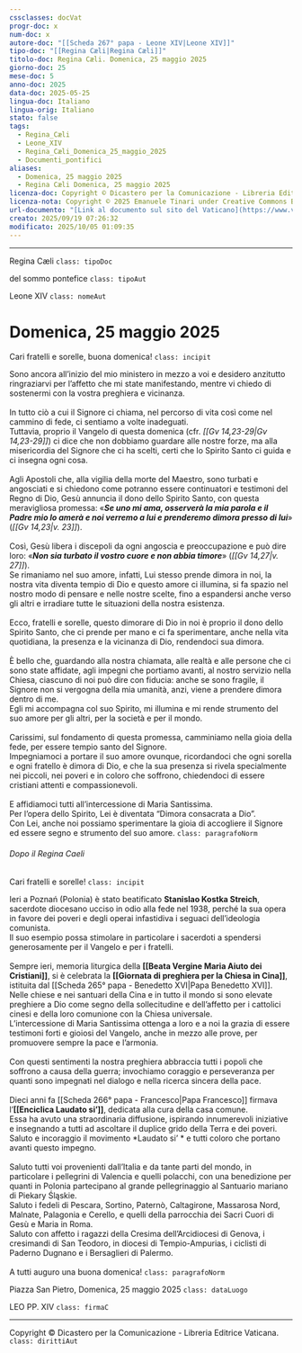 ```yaml
---
cssclasses: docVat
progr-doc: x
num-doc: x
autore-doc: "[[Scheda 267° papa - Leone XIV|Leone XIV]]"
tipo-doc: "[[Regina Cæli|Regina Cæli]]"
titolo-doc: Regina Cæli. Domenica, 25 maggio 2025
giorno-doc: 25
mese-doc: 5
anno-doc: 2025
data-doc: 2025-05-25
lingua-doc: Italiano
lingua-orig: Italiano
stato: false
tags:
  - Regina_Cæli
  - Leone_XIV
  - Regina_Cæli_Domenica_25_maggio_2025
  - Documenti_pontifici
aliases:
  - Domenica, 25 maggio 2025
  - Regina Cæli Domenica, 25 maggio 2025
licenza-doc: Copyright © Dicastero per la Comunicazione - Libreria Editrice Vaticana
licenza-nota: Copyright © 2025 Emanuele Tinari under Creative Commons BY-NC-SA 4.0 https://creativecommons.org/licenses/by-nc-sa/4.0/
url-documento: "[Link al documento sul sito del Vaticano](https://www.vatican.va/content/leo-xiv/it/angelus/2025/documents/20250525-regina-caeli.html)"
creato: 2025/09/19 07:26:32
modificato: 2025/10/05 01:09:35
---
```



***


Regina Cæli `class: tipoDoc`


del sommo pontefice `class: tipoAut`


Leone XIV `class: nomeAut`


# Domenica, 25 maggio 2025


Cari fratelli e sorelle, buona domenica! `class: incipit`


Sono ancora all’inizio del mio ministero in mezzo a voi e desidero anzitutto ringraziarvi per l’affetto che mi state manifestando, mentre vi chiedo di sostenermi con la vostra preghiera e vicinanza.<br><br>In tutto ciò a cui il Signore ci chiama, nel percorso di vita così come nel cammino di fede, ci sentiamo a volte inadeguati.<br>Tuttavia, proprio il Vangelo di questa domenica (cfr. *<span class="BibleRef">[[Gv 14,23-29|Gv 14,23-29]]</span>*) ci dice che non dobbiamo guardare alle nostre forze, ma alla misericordia del Signore che ci ha scelti, certi che lo Spirito Santo ci guida e ci insegna ogni cosa.<br><br>Agli Apostoli che, alla vigilia della morte del Maestro, sono turbati e angosciati e si chiedono come potranno essere continuatori e testimoni del Regno di Dio, Gesù annuncia il dono dello Spirito Santo, con questa meravigliosa promessa: «***Se uno mi ama, osserverà la mia parola e il Padre mio lo amerà e noi verremo a lui e prenderemo dimora presso di lui***» (*<span class="BibleRef">[[Gv 14,23|v. 23]]</span>*).<br><br>Così, Gesù libera i discepoli da ogni angoscia e preoccupazione e può dire loro: «***Non sia turbato il vostro cuore e non abbia timore***» (*<span class="BibleRef">[[Gv 14,27|v. 27]]</span>*).<br>Se rimaniamo nel suo amore, infatti, Lui stesso prende dimora in noi, la nostra vita diventa tempio di Dio e questo amore ci illumina, si fa spazio nel nostro modo di pensare e nelle nostre scelte, fino a espandersi anche verso gli altri e irradiare tutte le situazioni della nostra esistenza.<br><br>Ecco, fratelli e sorelle, questo dimorare di Dio in noi è proprio il dono dello Spirito Santo, che ci prende per mano e ci fa sperimentare, anche nella vita quotidiana, la presenza e la vicinanza di Dio, rendendoci sua dimora.<br><br>È bello che, guardando alla nostra chiamata, alle realtà e alle persone che ci sono state affidate, agli impegni che portiamo avanti, al nostro servizio nella Chiesa, ciascuno di noi può dire con fiducia: anche se sono fragile, il Signore non si vergogna della mia umanità, anzi, viene a prendere dimora dentro di me.<br>Egli mi accompagna col suo Spirito, mi illumina e mi rende strumento del suo amore per gli altri, per la società e per il mondo.<br><br>Carissimi, sul fondamento di questa promessa, camminiamo nella gioia della fede, per essere tempio santo del Signore.<br>Impegniamoci a portare il suo amore ovunque, ricordandoci che ogni sorella e ogni fratello è dimora di Dio, e che la sua presenza si rivela specialmente nei piccoli, nei poveri e in coloro che soffrono, chiedendoci di essere cristiani attenti e compassionevoli.<br><br>E affidiamoci tutti all’intercessione di Maria Santissima.<br>Per l’opera dello Spirito, Lei è diventata “Dimora consacrata a Dio”.<br>Con Lei, anche noi possiamo sperimentare la gioia di accogliere il Signore ed essere segno e strumento del suo amore. `class: paragrafoNorm`


###### Dopo il *Regina Caeli*


Cari fratelli e sorelle! `class: incipit`


Ieri a Poznań (Polonia) è stato beatificato **Stanislao Kostka Streich**, sacerdote diocesano ucciso in odio alla fede nel 1938, perché la sua opera in favore dei poveri e degli operai infastidiva i seguaci dell’ideologia comunista.<br>Il suo esempio possa stimolare in particolare i sacerdoti a spendersi generosamente per il Vangelo e per i fratelli.<br><br>Sempre ieri, memoria liturgica della **[[Beata Vergine Maria Aiuto dei Cristiani]]**, si è celebrata la **[[Giornata di preghiera per la Chiesa in Cina]]**, istituita dal [[Scheda 265° papa - Benedetto XVI|Papa Benedetto XVI]].<br>Nelle chiese e nei santuari della Cina e in tutto il mondo si sono elevate preghiere a Dio come segno della sollecitudine e dell’affetto per i cattolici cinesi e della loro comunione con la Chiesa universale.<br>L’intercessione di Maria Santissima ottenga a loro e a noi la grazia di essere testimoni forti e gioiosi del Vangelo, anche in mezzo alle prove, per promuovere sempre la pace e l’armonia.<br><br>Con questi sentimenti la nostra preghiera abbraccia tutti i popoli che soffrono a causa della guerra; invochiamo coraggio e perseveranza per quanti sono impegnati nel dialogo e nella ricerca sincera della pace.<br><br>Dieci anni fa [[Scheda 266° papa - Francesco|Papa Francesco]] firmava l’**[[Enciclica Laudato si’]]**, dedicata alla cura della casa comune.<br>Essa ha avuto una straordinaria diffusione, ispirando innumerevoli iniziative e insegnando a tutti ad ascoltare il duplice grido della Terra e dei poveri.<br>Saluto e incoraggio il movimento *Laudato si’ * e tutti coloro che portano avanti questo impegno.<br><br>Saluto tutti voi provenienti dall’Italia e da tante parti del mondo, in particolare i pellegrini di Valencia e quelli polacchi, con una benedizione per quanti in Polonia partecipano al grande pellegrinaggio al Santuario mariano di Piekary Śląskie.<br>Saluto i fedeli di Pescara, Sortino, Paternò, Caltagirone, Massarosa Nord, Malnate, Palagonia e Cerello, e quelli della parrocchia dei Sacri Cuori di Gesù e Maria in Roma.<br>Saluto con affetto i ragazzi della Cresima dell’Arcidiocesi di Genova, i cresimandi di San Teodoro, in diocesi di Tempio-Ampurias, i ciclisti di Paderno Dugnano e i Bersaglieri di Palermo.<br><br>A tutti auguro una buona domenica! `class: paragrafoNorm`


Piazza San Pietro, Domenica, 25 maggio 2025 `class: dataLuogo`


LEO PP. XIV `class: firmaC`


***


Copyright © Dicastero per la Comunicazione - Libreria Editrice Vaticana. `class: dirittiAut`


